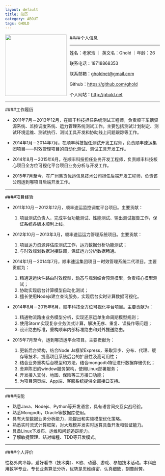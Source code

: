 ```yaml
---
layout: default
title: 简历
category: ABOUT
tags: GHOLD
---
```


<style>img{float:left;padding-right:10px;height:200px}</style>

![](http://7xj091.com1.z0.glb.clouddn.com/@/myPhotos/Ghold.jpg)

####个人信息

---

姓名：老家浩 ｜ 英文名：Ghold ｜年龄：26

联系电话：18718868353

联系邮箱：gholdnet@gmail.com

Github：https://github.com/ghold

个人网站：http://ghold.net

---

####工作履历


* 2011年7月－2013年12月，在顺丰科技担任系统测试工程师，负责顺丰车辆资源系统、监控调度系统、运力管理系统测试工作。主要包括测试计划制定、测试环境运维、测试执行、测试工具开发和协助线上问题跟踪等工作。

* 2014年1月－2014年7月，在顺丰科技担任测试开发工程师，负责顺丰速运集团项目——时效管理项目的自动化测试、测试工具开发工作。

* 2014年8月－2015年6月，在顺丰科技担任业务开发工程师，负责顺丰科技核心项目全方位可视化平台项目业务分析与开发工作。

* 2015年7月至今，在广州集货优运信息技术公司担任后端开发工程师，负责该公司运到哪项目后端开发工作。

---

####项目经验

* 2011年10月－2012年12月，顺丰速运监控调度平台项目。主要贡献：
    1. 项目测试负责人，完成平台功能测试、性能测试、输出测试报告工作，保证系统各版本顺利上线。

* 2012年10月－2013年3月，顺丰速运运力管理系统项目。主要贡献：
    1. 项目运力资源评估库测试工作，运力数据分析功能测试；
    2. 与时效规划数据对接联调，保证运力分析数据畅通。
    
* 2014年1月－2014年7月，顺丰速运集团项目－时效管理系统二代项目。主要贡献为：
	1. 精通速运快件路由时效模型，动态与规划结合预测模型，负责核心模型测试；
    2. 协助实现后台计算模型自动化测试；
	3. 擅长使用Nodejs建立查询服务，实现后台实时计算数据可视化。
    
* 2014年8月－2015年6月，顺丰科技全方位可视化平台项目。主要贡献为：
	1. 精通物流路由业务模型分析，实现还原运单生命周期模型规则；
	2. 使用Storm实现复杂业务流式计算，解决无序、重复、误操作等问题；
	3. 设计路由标准，重构顺丰内部标准路由和对外推送路由。

* 2015年7月至今，运到哪货运平台项目。主要贡献为：
	1. 更新后台架构，结合Node Js框架Express，采取异步、分布、代理、缓存等技术，提高项目系统后台的扩展性及高可用性；
	2. 结合业务重构后台模型和方法，结合mongodb特征进行数据存储优化；
	3. 舍弃陈旧的window服务架构，使用Linux部署服务；
	4. 开发接入支付、地图、保险等三方接口功能；
	5. 为项目网页端、App端、客服系统提供全部接口支持。

---

####技能

* 熟悉Java、Nodejs、Python等开发语言，具有语言间交互实战经验。
* 熟悉Mongodb，Oracle等数据库使用。
* 具有大型数据业务分析能力，能提出和实施模型优化策略。
* 熟悉实时流式计算框架，对大规模并发实时运算具备开发和验证能力。
* 具备Linux下发布、运维和问题追踪能力。
* 了解敏捷管理、结对编程、TDD等开发模式。

---

####个人评价

性格外向冷静，爱好看书（技术类）、K歌、动漫、游戏、参加技术活动。本科应用数学专业，专长业务算法分析，优势是思维缜密，认真细致，刻苦耐劳。